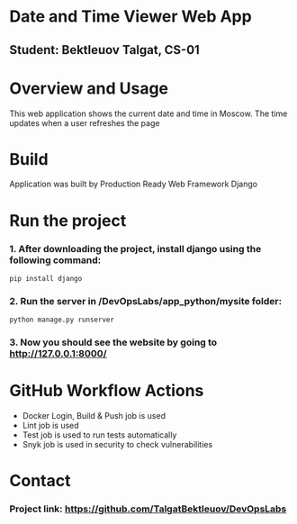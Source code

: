 # Date and Time Viewer Web App 
## Student: Bektleuov Talgat, CS-01
# Overview and Usage
This web application shows the current date and time in Moscow. The time updates when a user refreshes the page

# Build
Application was built by Production Ready Web Framework Django

# Run the project
### 1. After downloading the project, install django using the following command:

`pip install django`

### 2. Run the server in /DevOpsLabs/app_python/mysite folder:

`python manage.py runserver`

### 3. Now you should see the website by going to http://127.0.0.1:8000/

# GitHub Workflow Actions

* Docker Login, Build & Push job is used
* Lint job is used
* Test job is used to run tests automatically
* Snyk job is used in security to check vulnerabilities

# Contact

### Project link: https://github.com/TalgatBektleuov/DevOpsLabs


